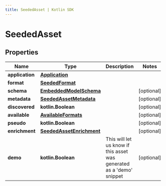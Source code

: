 ```yaml
---
title: SeededAsset | Kotlin SDK
---
```




# SeededAsset

## Properties
Name | Type | Description | Notes
------------ | ------------- | ------------- | -------------
**application** | [**Application**](Application) |  | 
**format** | [**SeededFormat**](SeededFormat) |  | 
**schema** | [**EmbeddedModelSchema**](EmbeddedModelSchema) |  |  [optional]
**metadata** | [**SeededAssetMetadata**](SeededAssetMetadata) |  |  [optional]
**discovered** | **kotlin.Boolean** |  |  [optional]
**available** | [**AvailableFormats**](AvailableFormats) |  |  [optional]
**pseudo** | **kotlin.Boolean** |  |  [optional]
**enrichment** | [**SeededAssetEnrichment**](SeededAssetEnrichment) |  |  [optional]
**demo** | **kotlin.Boolean** | This will let us know if this asset was generated as a &#39;demo&#39; snippet |  [optional]




